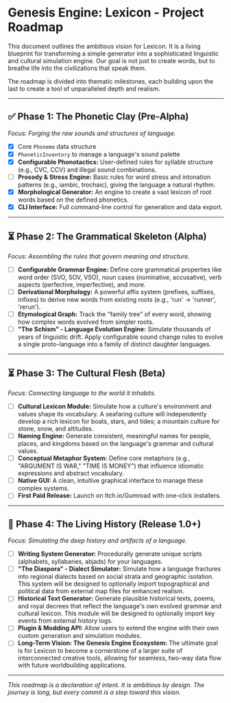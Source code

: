 # Genesis Engine: Lexicon - Project Roadmap

This document outlines the ambitious vision for Lexicon. It is a living blueprint for transforming a simple generator into a sophisticated linguistic and cultural simulation engine. Our goal is not just to create words, but to breathe life into the civilizations that speak them.

The roadmap is divided into thematic milestones, each building upon the last to create a tool of unparalleled depth and realism.

---

## ✅ **Phase 1: The Phonetic Clay (Pre-Alpha)**
*Focus: Forging the raw sounds and structures of language.*

- [x] Core `Phoneme` data structure
- [x] `PhoneticInventory` to manage a language's sound palette
- [X] **Configurable Phonotactics:** User-defined rules for syllable structure (e.g., CVC, CCV) and illegal sound combinations.
- [ ] **Prosody & Stress Engine:** Basic rules for word stress and intonation patterns (e.g., iambic, trochaic), giving the language a natural rhythm.
- [X] **Morphological Generator:** An engine to create a vast lexicon of root words based on the defined phonetics.
- [X] **CLI Interface:** Full command-line control for generation and data export.

---

## ⏳ **Phase 2: The Grammatical Skeleton (Alpha)**
*Focus: Assembling the rules that govern meaning and structure.*

- [ ] **Configurable Grammar Engine:** Define core grammatical properties like word order (SVO, SOV, VSO), noun cases (nominative, accusative), verb aspects (perfective, imperfective), and more.
- [ ] **Derivational Morphology:** A powerful affix system (prefixes, suffixes, infixes) to derive new words from existing roots (e.g., 'run' -> 'runner', 'rerun').
- [ ] **Etymological Graph:** Track the "family tree" of every word, showing how complex words evolved from simpler roots.
- [ ] **"The Schism" - Language Evolution Engine:** Simulate thousands of years of linguistic drift. Apply configurable sound change rules to evolve a single proto-language into a family of distinct daughter languages.

---

## ⏳ **Phase 3: The Cultural Flesh (Beta)**
*Focus: Connecting language to the world it inhabits.*

- [ ] **Cultural Lexicon Module:** Simulate how a culture's environment and values shape its vocabulary. A seafaring culture will independently develop a rich lexicon for boats, stars, and tides; a mountain culture for stone, snow, and altitudes.
- [ ] **Naming Engine:** Generate consistent, meaningful names for people, places, and kingdoms based on the language's grammar and cultural values.
- [ ] **Conceptual Metaphor System:** Define core metaphors (e.g., "ARGUMENT IS WAR," "TIME IS MONEY") that influence idiomatic expressions and abstract vocabulary.
- [ ] **Native GUI:** A clean, intuitive graphical interface to manage these complex systems.
- [ ] **First Paid Release:** Launch on Itch.io/Gumroad with one-click installers.

---

## 🚀 **Phase 4: The Living History (Release 1.0+)**
*Focus: Simulating the deep history and artifacts of a language.*

- [ ] **Writing System Generator:** Procedurally generate unique scripts (alphabets, syllabaries, abjads) for your languages.
- [ ] **"The Diaspora" - Dialect Simulator:** Simulate how a language fractures into regional dialects based on social strata and geographic isolation. This system will be designed to optionally import topographical and political data from external map files for enhanced realism.
- [ ] **Historical Text Generator:** Generate plausible historical texts, poems, and royal decrees that reflect the language's own evolved grammar and cultural lexicon. This module will be designed to optionally import key events from external history logs.
- [ ] **Plugin & Modding API:** Allow users to extend the engine with their own custom generation and simulation modules.
- [ ] **Long-Term Vision: The Genesis Engine Ecosystem:** The ultimate goal is for Lexicon to become a cornerstone of a larger suite of interconnected creative tools, allowing for seamless, two-way data flow with future worldbuilding applications.

---

*This roadmap is a declaration of intent. It is ambitious by design. The journey is long, but every commit is a step toward this vision.*
